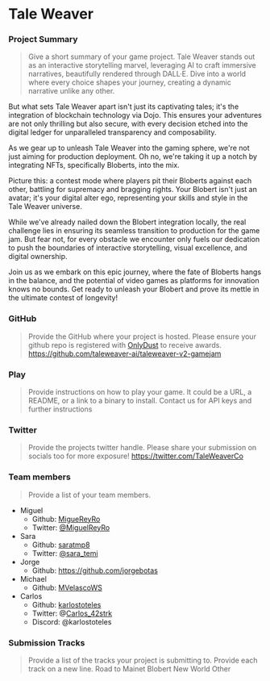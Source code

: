 # Tale Weaver

### Project Summary
> Give a short summary of your game project.
Tale Weaver stands out as an interactive storytelling marvel, leveraging AI to craft immersive narratives, beautifully rendered through DALL·E. Dive into a world where every choice shapes your journey, creating a dynamic narrative unlike any other.

But what sets Tale Weaver apart isn't just its captivating tales; it's the integration of blockchain technology via Dojo. This ensures your adventures are not only thrilling but also secure, with every decision etched into the digital ledger for unparalleled transparency and composability.

As we gear up to unleash Tale Weaver into the gaming sphere, we're not just aiming for production deployment. Oh no, we're taking it up a notch by integrating NFTs, specifically Bloberts, into the mix.

Picture this: a contest mode where players pit their Bloberts against each other, battling for supremacy and bragging rights. Your Blobert isn't just an avatar; it's your digital alter ego, representing your skills and style in the Tale Weaver universe.

While we've already nailed down the Blobert integration locally, the real challenge lies in ensuring its seamless transition to production for the game jam. But fear not, for every obstacle we encounter only fuels our dedication to push the boundaries of interactive storytelling, visual excellence, and digital ownership.

Join us as we embark on this epic journey, where the fate of Bloberts hangs in the balance, and the potential of video games as platforms for innovation knows no bounds. Get ready to unleash your Blobert and prove its mettle in the ultimate contest of longevity!

### GitHub
> Provide the GitHub where your project is hosted. Please ensure your github repo is registered with [OnlyDust](https://app.onlydust.com/p/create) to receive awards.
https://github.com/taleweaver-ai/taleweaver-v2-gamejam

### Play
> Provide instructions on how to play your game. It could be a URL, a README, or a link to a binary to install.
Contact us for API keys and further instructions

### Twitter
> Provide the projects twitter handle. Please share your submission on socials too for more exposure!
https://twitter.com/TaleWeaverCo

### Team members
> Provide a list of your team members.
- Miguel
  - Github: [MigueReyRo](https://github.com/MigueReyRo)
  - Twitter: [@MiguelReyRo](https://twitter.com/MiguelReyRo)
- Sara
  - Github: [saratmp8](https://github.com/saratmp8)
  - Twitter: [@sara_temi](https://twitter.com/sara_temi)
- Jorge
  - Github: https://github.com/jorgebotas
- Michael
  - Github: [MVelascoWS](https://github.com/MVelascoWS)
- Carlos
  - Github: [karlostoteles](https://github.com/karlostoteles)
  - Twitter: @[Carlos_42strk](https://twitter.com/Carlos_42strk)
  - Discord: @karlostoteles

### Submission Tracks
> Provide a list of the tracks your project is submitting to. Provide each track on a new line.
Road to Mainet
Blobert
New World
Other
